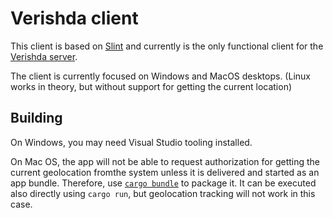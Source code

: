 # Verishda client

This client is based on [Slint](https://slint.dev) and currently is the only functional client for the [Verishda server](../verishda-server/README.md).

The client is currently focused on Windows and MacOS desktops. (Linux works in theory, but without support for getting the current location)

## Building

On Windows, you may need Visual Studio tooling installed.

On Mac OS, the app will not be able to request authorization for getting the current geolocation fromthe system unless it is delivered and started as an app bundle. Therefore, use [`cargo bundle`](https://github.com/burtonageo/cargo-bundle) to package it. It can be executed also directly using `cargo run`, but geolocation tracking will not work in this case.
